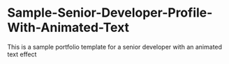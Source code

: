# Sample-Senior-Developer-Profile-With-Animated-Text
This is a sample portfolio template for a senior developer with an animated text effect
